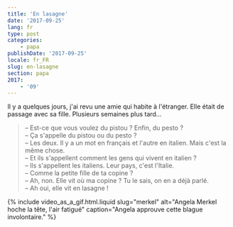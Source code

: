 ```yaml
---
title: 'En lasagne'
date: '2017-09-25'
lang: fr
type: post
categories:
    - papa
publishDate: '2017-09-25'
locale: fr_FR
slug: en-lasagne
section: papa
2017:
    - '09'
---
```


Il y a quelques jours, j'ai revu une amie qui habite à l'étranger. Elle était de passage avec sa fille. Plusieurs semaines plus tard…

<!--more-->

> – Est-ce que vous voulez du pistou ? Enfin, du pesto ?  
> – Ça s'appelle du pistou ou du pesto ?  
> – Les deux. Il y a un mot en français et l'autre en italien. Mais c'est la même chose.  
> – Et ils s'appellent comment les gens qui vivent en italien ?  
> – Ils s'appellent les italiens. Leur pays, c'est l'Italie.  
> – Comme la petite fille de ta copine ?  
> – Ah, non. Elle vit où ma copine ? Tu le sais, on en a déjà parlé.  
> – Ah oui, elle vit en lasagne !

{% include video_as_a_gif.html.liquid
    slug="merkel"
    alt="Angela Merkel hoche la tête, l'air fatigué"
    caption="Angela approuve cette blague involontaire."
%}